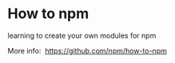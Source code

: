 # How to npm
learning to create your own modules for npm

More info: &nbsp;https://github.com/npm/how-to-npm
